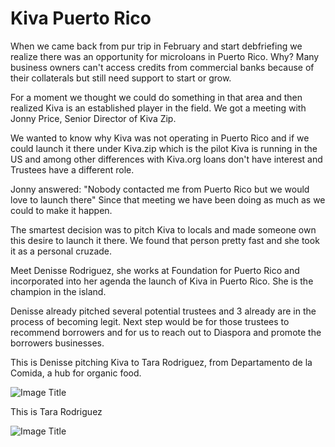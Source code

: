 # Kiva Puerto Rico

When we came back from pur trip in February and start debfriefing we realize there was an opportunity for microloans in Puerto Rico.
Why? Many business owners can't access credits from commercial banks because of their collaterals but still need support to start or grow.

For a moment we thought we could do something in that area and then realized Kiva is an established player in the field.
We got a meeting with Jonny Price, Senior Director of Kiva Zip.

We wanted to know why Kiva was not operating in Puerto Rico and if we could launch it there under Kiva.zip which is the pilot Kiva is running in the US and among other differences with Kiva.org loans don't have interest and Trustees have a different role.

Jonny answered: "Nobody contacted me from Puerto Rico but we would love to launch there" Since that meeting we have been doing as much as we could to make it happen.

The smartest decision was to pitch Kiva to locals and made someone own this desire to launch it there.
We found that person pretty fast and she took it as a personal cruzade.

Meet Denisse Rodriguez, she works at Foundation for Puerto Rico and incorporated into her agenda the launch of Kiva in Puerto Rico. She is the champion in the island.

Denisse already pitched several potential trustees and 3 already are in the process of becoming legit.
Next step would be for those trustees to recommend borrowers and for us to reach out to Diaspora and promote the borrowers businesses.

This is Denisse pitching Kiva to Tara Rodriguez, from Departamento de la Comida, a hub for organic food.


![Image Title](http://cl.ly/X7oo/IMG_2202.jpg)

This is Tara Rodriguez

![Image Title](http://cl.ly/X7jH/comida3.jpg)


